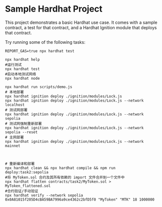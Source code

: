 # Sample Hardhat Project

This project demonstrates a basic Hardhat use case. It comes with a sample contract, a test for that contract, and a Hardhat Ignition module that deploys that contract.

Try running some of the following tasks:

```shell
REPORT_GAS=true npx hardhat test

npx hardhat help
#运行测试
npx hardhat test 
#启动本地测试网络
npx hardhat node 

npx hardhat run scripts/demo.js
# 本地部署
npx hardhat ignition deploy ./ignition/modules/Lock.js 
npx hardhat ignition deploy ./ignition/modules/Lock.js --network localhost
# 测试网部署
npx hardhat ignition deploy ./ignition/modules/Lock.js --network sepolia 
# 测试网强制重新部署
npx hardhat ignition deploy ./ignition/modules/Lock.js --network sepolia --reset
# 主网部署
npx hardhat ignition deploy ./ignition/modules/Lock.js --network mainnet 



# 重新编译和部署
npx hardhat clean && npx hardhat compile && npm run deploy:task2:sepolia
#将 MyToken.sol 合约及其所有依赖的 import 文件合并到一个文件中
npx hardhat flatten contracts/task2/MyToken.sol > MyToken_flattened.sol
#合约验证/手动验证
npx hardhat verify --network sepolia 0x0A81015f205D4cBA59BA7996a9ce4362c2bfD5f0 "MyToken" "MTK" 18 1000000

```
